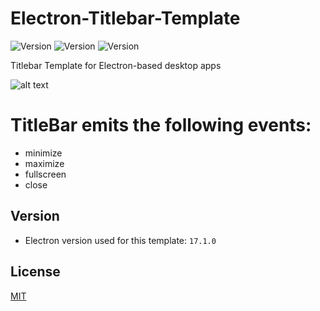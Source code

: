 # Electron-Titlebar-Template

<p>
  <img alt="Version" src="https://img.shields.io/badge/version-3.2.5-white.svg?cacheSeconds=2592000" />
  <img alt="Version" src="https://img.shields.io/github/stars/4r1ss/Electron-Titlebar-Template?color=darkblue" />
  <img alt="Version" src="https://img.shields.io/github/license/4r1ss/Electron-Titlebar-Template?color=black" />
</p>


Titlebar Template for Electron-based desktop apps

![alt text](https://i.imgur.com/87Y3JAV.png)


# TitleBar emits the following events:

- minimize
- maximize
- fullscreen
- close


## Version
- Electron version used for this template: ```17.1.0```


## License
[MIT](https://github.com/4r1ss/Electron-Titlebar-Template/blob/main/LICENSE.md)
